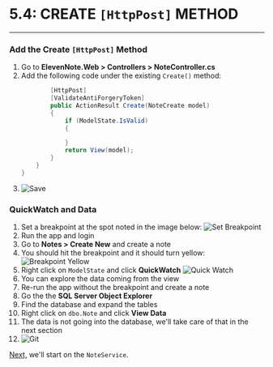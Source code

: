 # 5.4: CREATE `[HttpPost]` METHOD
---
### Add the Create `[HttpPost]` Method
1. Go to **ElevenNote.Web > Controllers > NoteController.cs**
2. Add the following code under the existing `Create()` method:
    ```cs
            [HttpPost]
            [ValidateAntiForgeryToken]
            public ActionResult Create(NoteCreate model)
            {
                if (ModelState.IsValid)
                {

                }
                return View(model);
            }
        }
    }
    ```
3. ![Save](/assets/font-awesome-save.png)

### QuickWatch and Data
1. Set a breakpoint at the spot noted in the image below:
![Set Breakpoint](/assets/5.4-A.png)
2. Run the app and login
3. Go to **Notes > Create New** and create a note
4. You should hit the breakpoint and it should turn yellow:
![Breakpoint Yellow](/assets/5.4-B.png)
5. Right click on `ModelState` and click **QuickWatch**
![Quick Watch](/assets/5.4-C.png)
6. You can explore the data coming from the view
7. Re-run the app without the breakpoint and create a note
8. Go the the **SQL Server Object Explorer**
9. Find the database and expand the tables
10. Right click on `dbo.Note` and click **View Data**
11. The data is not going into the database, we'll take care of that in the next section
12. ![Git](/assets/devicons_github_badge.png)

[Next,](/6-NoteService/6.0-NoteService.md) we'll start on the `NoteService`.
